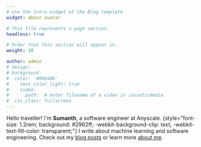 ```yaml
---
# Use the Intro widget of the Blog template
widget: about.avatar

# This file represents a page section.
headless: true

# Order that this section will appear in.
weight: 10

author: admin
# design:
# background: 
#  color: '#090a0b'
#    text_color_light: true
#    video:
#      path:  # enter filename of a video in /assets/media
#  css_class: fullscreen
---
```


Hello traveller! I'm **Sumanth**, a software engineer at Anyscale. 
{style="font-size: 1.2rem; background: #2962ff; -webkit-background-clip: text; -webkit-text-fill-color: transparent;"}
I write about machine learning and software engineering. Check out my [blog posts](/post/) or learn more [about me](/about/).
 
